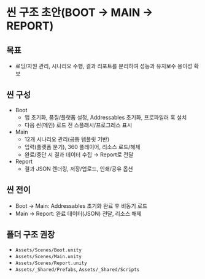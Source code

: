 # 씬 구조 초안(BOOT → MAIN → REPORT)

## 목표
- 로딩/자원 관리, 시나리오 수행, 결과 리포트를 분리하여 성능과 유지보수 용이성 확보

## 씬 구성
- Boot
  - 앱 초기화, 품질/플랫폼 설정, Addressables 초기화, 프로파일러 훅 설치
  - 다음 씬(메인) 로드 전 스플래시/프로그레스 표시
- Main
  - 12개 시나리오 관리(공통 템플릿 기반)
  - 입력(플랫폼 분기), 360 플레이어, 리소스 로드/해제
  - 완료/중단 시 결과 데이터 수집 → Report로 전달
- Report
  - 결과 JSON 렌더링, 저장/업로드, 인쇄/공유 옵션

## 씬 전이
- Boot → Main: Addressables 초기화 완료 후 비동기 로드
- Main → Report: 완료 데이터(JSON) 전달, 리소스 해제

## 폴더 구조 권장
- `Assets/Scenes/Boot.unity`
- `Assets/Scenes/Main.unity`
- `Assets/Scenes/Report.unity`
- `Assets/_Shared/Prefabs`, `Assets/_Shared/Scripts`


